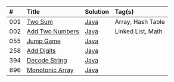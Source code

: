 | # | Title | Solution | Tag(s) |
| :- | :- | :- | :- |
| 001 | [Two Sum](https://github.com/1nv1n/Code/tree/master/LeetCode/1.TwoSum) | [Java](https://github.com/1nv1n/Code/blob/master/LeetCode/1.TwoSum/Solution.java) | Array, Hash Table |
| 002 | [Add Two Numbers](https://github.com/1nv1n/Code/tree/master/LeetCode/2.AddTwoNumbers) | [Java](https://github.com/1nv1n/Code/blob/master/LeetCode/2.AddTwoNumbers/Solution.java) | Linked List, Math |
| 055 | [Jump Game](https://github.com/1nv1n/Code/tree/master/LeetCode/55.Jump%20Game) | [Java](https://github.com/1nv1n/Code/blob/master/LeetCode/55.Jump%20Game/Solution.java) | |
| 258 | [Add Digits](https://github.com/1nv1n/Code/tree/master/LeetCode/258.AddDigits) | [Java](https://github.com/1nv1n/Code/blob/master/LeetCode/258.AddDigits/Solution.java) | |
| 394 | [Decode String](https://github.com/1nv1n/Code/tree/master/LeetCode/394.DecodeString) | [Java](https://github.com/1nv1n/Code/blob/master/LeetCode/394.DecodeString/Solution.java) | |
| 896 | [Monotonic Array](https://github.com/1nv1n/Code/tree/master/LeetCode/896.MonotonicArray) | [Java](https://github.com/1nv1n/Code/blob/master/LeetCode/896.MonotonicArray/Solution.java) | |
